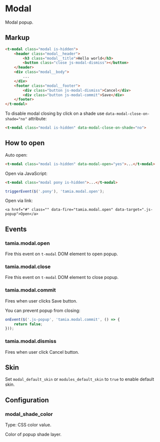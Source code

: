 # Modal

Modal popup.


## Markup

```html
<t-modal class="modal is-hidden">
	<header class="modal__header">
		<h3 class="modal__title">Hello world</h3>
		<button class="close js-modal-dismiss"></button>
	</header>
	<div class="modal__body">
		...
	</div>
	<footer class="modal__footer">
		<div class="button js-modal-dismiss">Cancel</div>
		<div class="button js-modal-commit">Save</div>
	</footer>
</t-modal>
```

To disable modal closing by click on a shade use `data-modal-close-on-shade="no"` attribute:

```html
<t-modal class="modal is-hidden" data-modal-close-on-shade="no">
```

## How to open

Auto open:

```html
<t-modal class="modal is-hidden" data-modal-open="yes">...</t-modal>
```

Open via JavaScript:

```html
<t-modal class="modal pony is-hidden">...</t-modal>
```

```javascript
triggerEvent($('.pony'), 'tamia.modal.open');
```

Open via link:

	<a href="#" class="" data-fire="tamia.modal.open" data-target=".js-popup">Open</a>


## Events

### tamia.modal.open

Fire this event on `t-modal` DOM element to open popup.

### tamia.modal.close

Fire this event on `t-modal` DOM element to close popup.

### tamia.modal.commit

Fires when user clicks Save button.

You can prevent popup from closing:

```javascript
onEvent($('.js-popup', 'tamia.modal.commit', () => {
	return false;
}));
```

### tamia.modal.dismiss

Fires when user click Cancel button.


## Skin

Set `modal_default_skin` or `modules_default_skin` to `true` to enable default skin.


## Configuration

### modal_shade_color

Type: CSS color value.

Color of popup shade layer.
